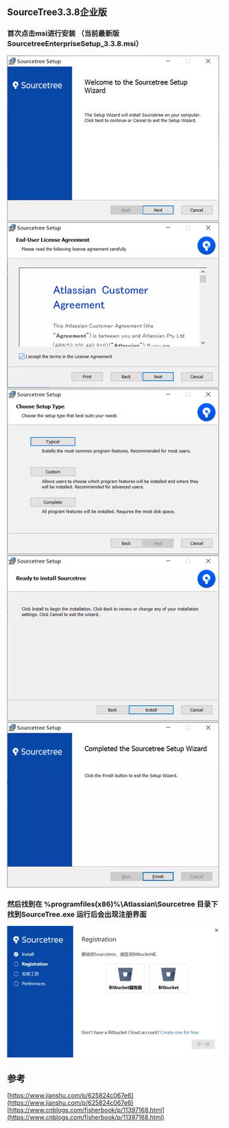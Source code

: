 ## SourceTree3.3.8企业版

### 首次点击msi进行安装 （当前最新版SourcetreeEnterpriseSetup\_3.3.8.msi）
![](/static/image/16496299-cd7cb57ba43ac72c.webp)
![](/static/image/16496299-6798c28cc45930b3.webp)
![](/static/image/16496299-a7378f6cbe703f9b.webp)
![](/static/image/16496299-87506f3ae3cb1b25.webp)
![](/static/image/16496299-cf9c5eb5cb53fb5f.webp)
### 然后找到在 %programfiles(x86)%\Atlassian\Sourcetree 目录下找到SourceTree.exe 运行后会出现注册界面
![](/static/image/16496299-f943b4b3c51db332.webp)
## 参考
[https://www.jianshu.com/p/625824c067e6](https://www.jianshu.com/p/625824c067e6)
[https://www.cnblogs.com/fisherbook/p/11397168.html](https://www.cnblogs.com/fisherbook/p/11397168.html)

